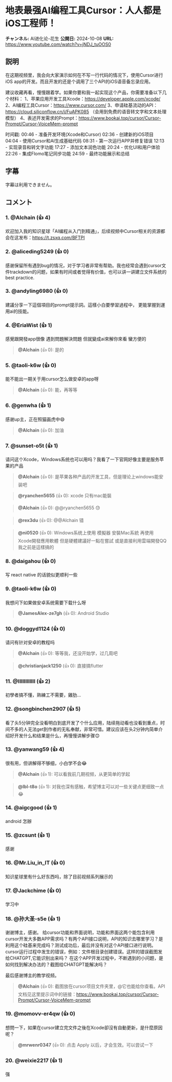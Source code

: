 # 地表最强AI编程工具Cursor：人人都是iOS工程师！

**チャンネル:** AI进化论-花生
**公開日:** 2024-10-08
**URL:** https://www.youtube.com/watch?v=jNDJ_tuOOS0

## 説明

在这期视频里，我会向大家演示如何在不写一行代码的情况下，使用Cursor进行iOS app的开发。而且开发的还是个调用了三个API的iOS语音备忘录应用。

建议收藏再看，慢慢跟着学。如果你要和我一起实现这个产品，你需要准备以下几个材料：
1、苹果应用开发工具Xcode：https://developer.apple.com/xcode/
2、AI编程工具Cursor：https://www.cursor.com/
3、申请硅基流动的API：https://cloud.siliconflow.cn/i/FuAPK085 （会用到免费的语音转文字和文本处理模型）
4、表述开发需求的Prompt：https://www.bookai.top/cursor/Cursor-Prompt/Cursor-VoiceMem-prompt

时间戳:
00:46 - 准备开发环境(Xcode和Cursor)
02:36 - 创建新的iOS项目
04:04 - 使用Cursor和AI生成基础代码
08:31 - 第一次运行APP并修复错误
12:13 - 实现录音和转文字功能
17:27 - 添加文本润色功能
20:24 - 优化UI和用户体验
22:26 - 集成Flomo笔记同步功能
24:59 - 最终功能展示和总结

## 字幕

字幕は利用できません。

## コメント

### 1. @Alchain (👍 4)
欢迎加入我的知识星球「AI编程从入门到精通」，后续视频中Cursor相关的资源都会在这发布：https://t.zsxq.com/BFTPI

### 2. @aliceding5249 (👍 0)
感谢保留所有遇到bug的情况，对于学习者非常有帮助。我也经常会遇到cursor文件trackdown的问题，如果有时间或者觉得有价值，也可以讲一讲建立文件系统的best practice.

### 3. @andyling6980 (👍 0)
建議分享一下這個項目的prompt提示詞。這樣小白要學習過程中，
更能掌握到運用ai的技能。

### 4. @EriaWist (👍 1)
感覺跟開發app很像 遇到問題解決問題 但就變成ai來解你來看 蠻方便的

> **@Alchain** (👍 0): 是的

### 5. @taoli-k6w (👍 0)
能不能出一期关于用cursor怎么做安卓的app呀

> **@Alchain** (👍 0): 能，再等等

### 6. @genwha (👍 1)
感谢up主，正在照猫画虎中😄

> **@Alchain** (👍 0): 加油

### 7. @sunset-o5t (👍 1)
请问这个Xcode，Windows系统也可以用吗？我看了一下官网好像主要是服务苹果的产品

> **@Alchain** (👍 0): 是苹果各种产品的开发工具，但是理论上windows能安装吧

> **@ryanchen5655** (👍 0): xcode 只有mac能裝

> **@Alchain** (👍 0): @@ryanchen5655 😓

> **@rex3du** (👍 0): @@Alchain  错

> **@ni0520** (👍 0): Windows系统上使用 模擬器 安裝Mac系統 再使用Xcode開發應用軟體 但是硬體建議好一點在嘗試 或是直接利用雲端開發QQ 我之前是這樣搞的

### 8. @daigahou (👍 0)
写 react native 的话貌似更顺利一些

### 9. @taoli-k6w (👍 0)
我想问下如果做安卓系统需要下载什么呀

> **@JamesAlex-ze7gh** (👍 0): Android Studio

### 10. @doggyd1124 (👍 0)
请问有针对安卓的教程吗

> **@Alchain** (👍 0): 等等我，还没开始学，过几周吧

> **@christianjack1250** (👍 0): 直接搞flutter

### 11. @IIllIIlllllI (👍 2)
初學者搞不懂，熟練工不需要，雞肋…

### 12. @songbinchen2907 (👍 5)
看了头5分钟完全没看明白到底开发了个什么应用，陆续拖动看也没看到重点，时间不多的人无法get到作者的无私奉献，非常可惜。建议应该在头2分钟内简单介绍好开发什么和结果是什么，再慢慢讲解步骤😊

### 13. @yanwang59 (👍 4)
很有用，但讲解得不够细，小白学不会😂

> **@Alchain** (👍 1): 可以看我前几期视频，从更简单的学起

> **@lbl-t8o** (👍 1): 对我也深有感触，希望博主可以对一些关键点更细致一点😂

### 14. @aigcgood (👍 1)
android 怎辦

### 15. @zcsunt (👍 1)
感谢

### 16. @Mr.Liu_in_IT (👍 0)
知识星球里有什么好东西吗，除了目前视频系列展示的

### 17. @Jackchime (👍 0)
学习中

### 18. @孙大圣-s5e (👍 1)
谢谢博主，感谢。
给cursor功能和界面说明，功能和界面这两个能包含利用cursor开发大多数APP需求吗？有两个API接口说明，API的知识去哪里学习？是利用这个硅基来完成吗？测试成功后，最后并没有对这个API接口进行说明。cursor运行过程中发生的错误，例如：文件根目录创建错误。这样的错误截图发给CHATGPT,它能识别出来吗？
在这个APP开发过程中，不断遇到的小问题，是如何找到解决办法的？截图给CHATGPT能解决吗？

最后感谢博主的教学视频。

> **@Alchain** (👍 0): 截图放在cursor项目文件夹里，@它也能给你查看。API文档见这里提示词中的链接：https://www.bookai.top/cursor/Cursor-Prompt/Cursor-VoiceMem-prompt

### 19. @momovv-er4qw (👍 0)
想問一下，如果在cursor建立完文件之後在Xcode卻沒有自動更新，是什麼原因呢？

> **@mrwenr0347** (👍 0): 点击 Apply 以后，才会生效。可以尝试一下

### 20. @weixie2217 (👍 1)
强

